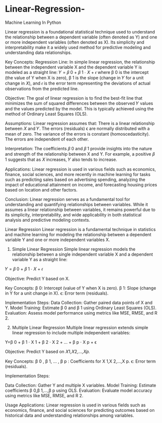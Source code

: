 # Linear-Regression-
Machine Learning  In Python


Linear regression is a foundational statistical technique used to understand the relationship between a dependent variable (often denoted as Y) and one or more independent variables (often denoted as X). Its simplicity and interpretability make it a widely used method for predictive modeling and understanding data relationships.

Key Concepts:
Regression Line: In simple linear regression, the relationship between the independent variable X and the dependent variable 
Y is modeled as a straight line:
𝑌 = 𝛽 0 + 𝛽 1 ⋅ 𝑋 + 𝜖
where β 0 is the intercept (the value of Y when X is zero), β 1 is the slope (change in 𝑌 for a unit change in 𝑋), and 𝜖 is the error term representing the deviations of actual observations from the predicted line.


Objective: The goal of linear regression is to find the best-fit line that minimizes the sum of squared differences between the observed 𝑌 values and the values predicted by the model. This is typically achieved using the method of Ordinary Least Squares (OLS).

Assumptions: Linear regression assumes that:
There is a linear relationship between 𝑋 and 𝑌.
The errors (residuals) ϵ are normally distributed with a mean of zero.
The variance of the errors is constant (homoscedasticity).
The errors are independent of each other.


Interpretation: The coefficients 𝛽 0 and 𝛽 1 provide insights into the nature and strength of the relationship between X and Y. 
For example, a positive 𝛽 1 suggests that as  𝑋 increases, 𝑌 also tends to increase.

Applications: Linear regression is used in various fields such as economics, finance, social sciences, and more recently in machine learning for tasks such as predicting sales based on advertising spending, analyzing the impact of educational attainment on income, and forecasting housing prices based on location and other factors.

Conclusion:
Linear regression serves as a fundamental tool for understanding and quantifying relationships between variables. While it assumes a linear relationship between variables, it remains powerful due to its simplicity, interpretability, and wide applicability in both statistical analysis and predictive modeling contexts.


Linear Regression
Linear regression is a fundamental technique in statistics and machine learning for modeling the relationship between a dependent variable Y and one or more independent variables X.

1. Simple Linear Regression
Simple linear regression models the relationship between a single independent variable X and a dependent variable Y as a straight line:

𝑌 = 𝛽 0 + 𝛽 1 ⋅ 𝑋 + 𝜖

Objective: Predict Y based on X.

Key Concepts:
β 0: Intercept (value of Y when X is zero).
β 1: Slope (change in Y for a unit change in X).
ϵ: Error term (residuals).

Implementation Steps:
Data Collection: Gather paired data points of X and Y.
Model Training: Estimate β 0 and β 1 using Ordinary Least Squares (OLS).
Evaluation: Assess model performance using metrics like MSE, RMSE, and R 2.

2. Multiple Linear Regression
Multiple linear regression extends simple linear regression to include multiple independent variables:

Y=β 0 + β 1 ⋅ X 1 + β 2 ⋅ X 2 + … + β p ⋅ X p + ϵ

Objective: Predict Y based on 𝑋1,𝑋2,…,𝑋𝑝.

Key Concepts:
β 0 , β 1, … , β p : Coefficients for X 1,X 2,…,X p.
ϵ: Error term (residuals).

Implementation Steps:

Data Collection: Gather Y and multiple X variables.
Model Training: Estimate coefficients β 0,β 1,…,β p using OLS.
Evaluation: Evaluate model accuracy using metrics like MSE, RMSE, and R 2.


Usage
Applications: Linear regression is used in various fields such as economics, finance, and social sciences for predicting outcomes based on historical data and understanding relationships among variables.



